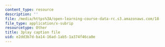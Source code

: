 ```yaml
---
content_type: resource
description: ''
file: /media/https%3A/open-learning-course-data-rc.s3.amazonaws.com/18-650-statistics-for-applications-fall-2016/e2dd3b7dba1416ad1ab51a374f46ca0e_VPZD_aij8H0.srt
file_type: application/x-subrip
resourcetype: Other
title: 3play caption file
uid: e2dd3b7d-ba14-16ad-1ab5-1a374f46ca0e
---
```

